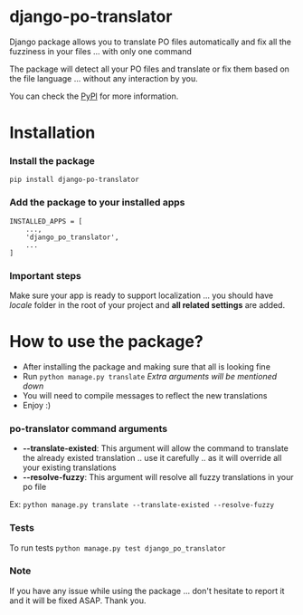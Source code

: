 # django-po-translator

Django package allows you to translate PO files automatically and fix all the fuzziness in your files ... with only one command

The package will detect all your PO files and translate or fix them based on the file language ... without any interaction by you.

You can check the [PyPl](https://pypi.org/project/django-po-translator/) for more information.


# Installation

### Install the package

```
pip install django-po-translator

```

### Add the package to your installed apps

```
INSTALLED_APPS = [
    ..., 
    'django_po_translator',
    ...
]
```

### Important steps

Make sure your app is ready to support localization ... you should have *locale* folder in the root of your project and **all related settings** are added.


# How to use the package?

- After installing the package and making sure that all is looking fine
- Run ` python manage.py translate ` *Extra arguments will be mentioned down*
- You will need to compile messages to reflect the new translations
- Enjoy :) 

### po-translator command arguments

- **--translate-existed**: This argument will allow the command to translate the already existed translation .. use it carefully .. as it will override all your existing translations
- **--resolve-fuzzy**: This argument will resolve all fuzzy translations in your po file

Ex: ` python manage.py translate --translate-existed --resolve-fuzzy `


### Tests

To run tests ` python manage.py test django_po_translator `

### Note

If you have any issue while using the package ... don't hesitate to report it and it will be fixed ASAP. Thank you.
